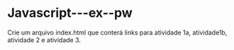 # Javascript---ex--pw
Crie um arquivo index.html que conterá links para atividade 1a, atividade1b, atividade 2 e atividade 3.
